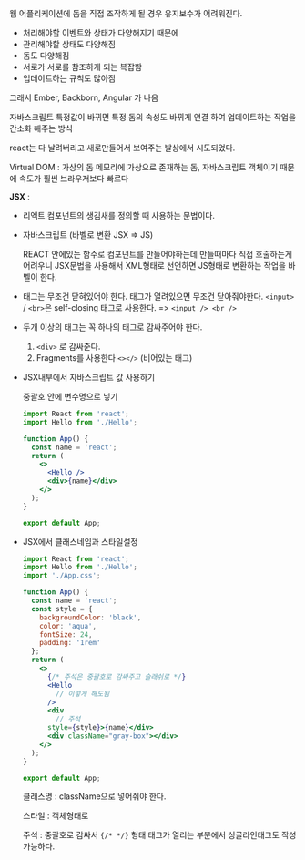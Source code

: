 웹 어플리케이션에 돔을 직접 조작하게 될 경우 유지보수가 어려워진다.

- 처리해야할 이벤트와 상태가 다양해지기 때문에
- 관리해야할 상태도 다양해짐
- 돔도 다양해짐
- 서로가 서로를 참조하게 되는 복잡함
- 업데이트하는 규칙도 많아짐

그래서 Ember, Backborn, Angular 가 나옴 

자바스크립트 특정값이 바뀌면 특정 돔의 속성도 바뀌게 연결 하여 업데이트하는 작업을 간소화 해주는 방식

react는 다 날려버리고 새로만들어서 보여주는 발상에서 시도되었다.

Virtual DOM :
가상의 돔 메모리에 가상으로 존재하는 돔, 자바스크립트 객체이기 때문에
속도가 훨씬 브라우저보다 빠르다



**JSX** :

- 리엑트 컴포넌트의 생김새를  정의할 때 사용하는 문법이다.

- 자바스크립트 (바벨로 변환 JSX => JS)

  REACT 안에있는 함수로 컴포넌트를 만들어야하는데 만들때마다 직접 호출하는게 어려우니 JSX문법을 사용해서 XML형태로 선언하면 JS형태로 변환하는 작업을 바벨이 한다.

- 태그는 무조건 닫혀있어야 한다.
  태그가 열려있으면 무조건 닫아줘야한다. 
  `<input>` / `<br>`은 self-closing 태그로 사용한다.
  => `<input /> <br />`

- 두개 이상의 태그는 꼭 하나의 태그로 감싸주어야 한다.

  1. `<div>` 로 감싸준다.
  2. Fragments를 사용한다 `<></>` (비어있는 태그)



- JSX내부에서 자바스크립트 값 사용하기

  중괄호 안에 변수명으로 넣기

  ```jsx
  import React from 'react';
  import Hello from './Hello';
  
  function App() {
    const name = 'react';
    return (
      <>
        <Hello />
        <div>{name}</div>
      </>
    );
  }
  
  export default App;
  
  ```

  

- JSX에서 클래스네임과 스타일설정

  ```jsx
  import React from 'react';
  import Hello from './Hello';
  import './App.css';
  
  function App() {
    const name = 'react';
    const style = {
      backgroundColor: 'black',
      color: 'aqua',
      fontSize: 24,
      padding: '1rem'
    };
    return (
      <>
        {/* 주석은 중괄호로 감싸주고 슬래쉬로 */}
        <Hello 
          // 이렇게 해도됨
        />
        <div 
          // 주석
        style={style}>{name}</div>
        <div className="gray-box"></div>
      </>
    );
  }
  
  export default App;
  ```

  클래스명 : className으로 넣어줘야 한다.

  스타일 : 객체형태로

  주석 : 중괄호로 감싸서  `{/* */}` 형태
  		  태그가 열리는 부분에서 싱글라인태그도 작성가능하다.

